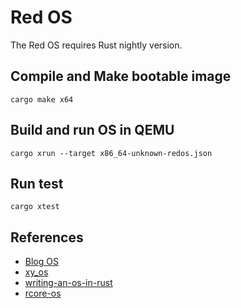 # Red OS

The Red OS requires Rust nightly version.

## Compile and Make bootable image
```shell script
cargo make x64
```

## Build and run OS in QEMU
```shell script
cargo xrun --target x86_64-unknown-redos.json
```

## Run test
```shell script
cargo xtest
```

## References
- [Blog OS](https://github.com/phil-opp/blog_os)
- [xy_os](https://github.com/LearningOS/rcore_step_by_step)
- [writing-an-os-in-rust](https://github.com/rustcc/writing-an-os-in-rust)
- [rcore-os](https://rcore-os.github.io/rCore-Tutorial-deploy/)